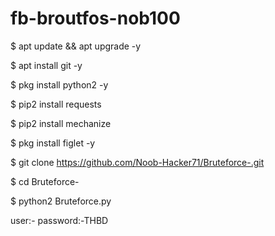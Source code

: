 # fb-broutfos-nob100


$ apt update && apt upgrade -y

$ apt install git -y

$ pkg install python2 -y

$ pip2 install requests

$ pip2 install mechanize

$ pkg install figlet -y

$ git clone https://github.com/Noob-Hacker71/Bruteforce-.git

$ cd Bruteforce-

$ python2 Bruteforce.py

user:- 
password:-THBD
